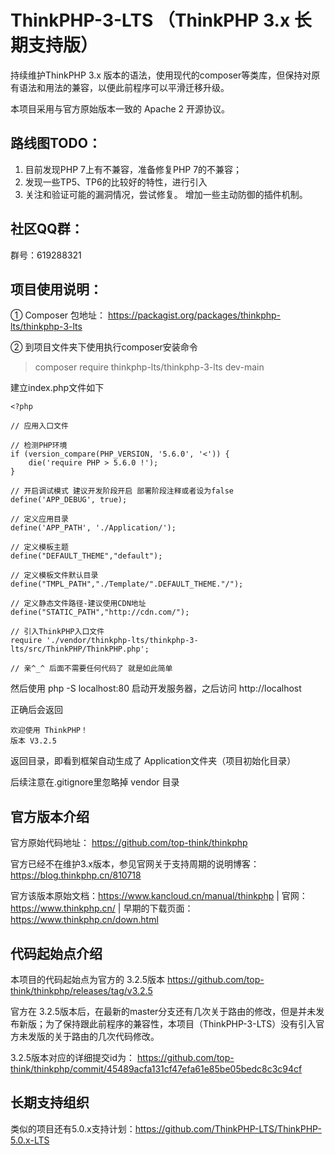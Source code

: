 # ThinkPHP-3-LTS    （ThinkPHP 3.x 长期支持版）

持续维护ThinkPHP 3.x 版本的语法，使用现代的composer等类库，但保持对原有语法和用法的兼容，以便此前程序可以平滑迁移升级。

本项目采用与官方原始版本一致的 Apache 2 开源协议。

路线图TODO：
------------
1. 目前发现PHP 7上有不兼容，准备修复PHP 7的不兼容；
2. 发现一些TP5、TP6的比较好的特性，进行引入
3. 关注和验证可能的漏洞情况，尝试修复。 增加一些主动防御的插件机制。

社区QQ群：
---------
群号：619288321


项目使用说明：
------------

① Composer 包地址： https://packagist.org/packages/thinkphp-lts/thinkphp-3-lts

② 到项目文件夹下使用执行composer安装命令

> composer require thinkphp-lts/thinkphp-3-lts dev-main


建立index.php文件如下

```
<?php

// 应用入口文件

// 检测PHP环境
if (version_compare(PHP_VERSION, '5.6.0', '<')) {
    die('require PHP > 5.6.0 !');
}

// 开启调试模式 建议开发阶段开启 部署阶段注释或者设为false
define('APP_DEBUG', true);

// 定义应用目录
define('APP_PATH', './Application/');

// 定义模板主题
define("DEFAULT_THEME","default");

// 定义模板文件默认目录
define("TMPL_PATH","./Template/".DEFAULT_THEME."/");

// 定义静态文件路径-建议使用CDN地址
define("STATIC_PATH","http://cdn.com/");

// 引入ThinkPHP入口文件
require './vendor/thinkphp-lts/thinkphp-3-lts/src/ThinkPHP/ThinkPHP.php';

// 亲^_^ 后面不需要任何代码了 就是如此简单

```

然后使用 php -S localhost:80 启动开发服务器，之后访问 http://localhost

正确后会返回

```
欢迎使用 ThinkPHP！
版本 V3.2.5
```

返回目录，即看到框架自动生成了 Application文件夹（项目初始化目录）

后续注意在.gitignore里忽略掉 vendor 目录



官方版本介绍
------------

官方原始代码地址：  https://github.com/top-think/thinkphp 

官方已经不在维护3.x版本，参见官网关于支持周期的说明博客：https://blog.thinkphp.cn/810718

官方该版本原始文档：https://www.kancloud.cn/manual/thinkphp  | 官网： https://www.thinkphp.cn/ | 早期的下载页面：https://www.thinkphp.cn/down.html

代码起始点介绍
--------------

本项目的代码起始点为官方的  3.2.5版本 https://github.com/top-think/thinkphp/releases/tag/v3.2.5 

官方在 3.2.5版本后，在最新的master分支还有几次关于路由的修改，但是并未发布新版；为了保持跟此前程序的兼容性，本项目（ThinkPHP-3-LTS）没有引入官方未发版的关于路由的几次代码修改。

3.2.5版本对应的详细提交id为： https://github.com/top-think/thinkphp/commit/45489acfa131cf47efa61e85be05bedc8c3c94cf

长期支持组织
------------
类似的项目还有5.0.x支持计划：https://github.com/ThinkPHP-LTS/ThinkPHP-5.0.x-LTS

